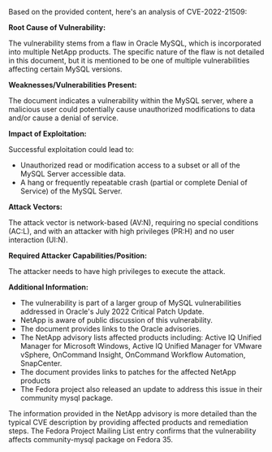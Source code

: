 Based on the provided content, here's an analysis of CVE-2022-21509:

**Root Cause of Vulnerability:**

The vulnerability stems from a flaw in Oracle MySQL, which is incorporated into multiple NetApp products. The specific nature of the flaw is not detailed in this document, but it is mentioned to be one of multiple vulnerabilities affecting certain MySQL versions.

**Weaknesses/Vulnerabilities Present:**

The document indicates a vulnerability within the MySQL server, where a malicious user could potentially cause unauthorized modifications to data and/or cause a denial of service.

**Impact of Exploitation:**

Successful exploitation could lead to:

*   Unauthorized read or modification access to a subset or all of the MySQL Server accessible data.
*   A hang or frequently repeatable crash (partial or complete Denial of Service) of the MySQL Server.

**Attack Vectors:**

The attack vector is network-based (AV:N), requiring no special conditions (AC:L), and with an attacker with high privileges (PR:H) and no user interaction (UI:N).

**Required Attacker Capabilities/Position:**

The attacker needs to have high privileges to execute the attack.

**Additional Information:**

*   The vulnerability is part of a larger group of MySQL vulnerabilities addressed in Oracle's July 2022 Critical Patch Update.
*   NetApp is aware of public discussion of this vulnerability.
*   The document provides links to the Oracle advisories.
*   The NetApp advisory lists affected products including: Active IQ Unified Manager for Microsoft Windows, Active IQ Unified Manager for VMware vSphere, OnCommand Insight, OnCommand Workflow Automation, SnapCenter.
*   The document provides links to patches for the affected NetApp products
*   The Fedora project also released an update to address this issue in their community mysql package.

The information provided in the NetApp advisory is more detailed than the typical CVE description by providing affected products and remediation steps. The Fedora Project Mailing List entry confirms that the vulnerability affects community-mysql package on Fedora 35.